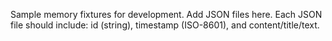 Sample memory fixtures for development. Add JSON files here.
Each JSON file should include: id (string), timestamp (ISO-8601), and content/title/text.

